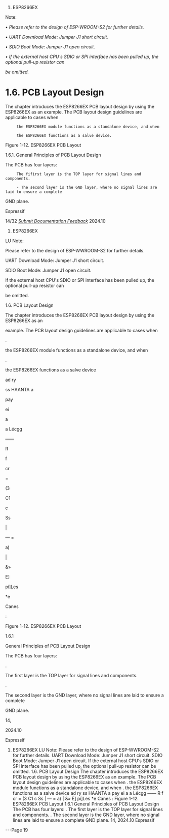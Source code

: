 1. ESP8266EX

Note:

*•*
*Please refer to the design of ESP-WROOM-S2 for further details.*

*•*
*UART Download Mode: Jumper J1 short circuit.*

*•*
*SDIO Boot Mode: Jumper J1 open circuit.*

*•* *If the external host CPU's SDIO or SPI interface has been pulled up, the optional pull-up resistor can*

*be omitted.*
# 1.6. PCB Layout Design


The chapter introduces the ESP8266EX PCB layout design by using the ESP8266EX as an
example. The PCB layout design guidelines are applicable to cases when

         the ESP8266EX module functions as a standalone device, and when

         the ESP8266EX functions as a salve device.

Figure 1-12. ESP8266EX PCB Layout

1.6.1. General Principles of PCB Layout Design

The PCB has four layers:

         The fifirst layer is the TOP layer for signal lines and components.

         - The second layer is the GND layer, where no signal lines are laid to ensure a complete
GND plane.


Espressif


14/32
*[Submit Documentation Feedback](https://www.espressif.com/en/company/documents/documentation_feedback?docId=2667&sections=&version=2.8)* 2024.10



1. ESP8266EX

LU Note:

Please refer to the design of ESP-WWROOM-S2 for further details.

UART Download Mode: Jumper J1 short circuit.

SDIO Boot Mode: Jumper J1 open circuit.

If the external host CPU's SDIO or SPI interface has been pulled up, the optional pull-up resistor can

be omitted.

1.6. PCB Layout Design

The chapter introduces the ESP8266EX PCB layout design by using the ESP8266EX as an

example. The PCB layout design guidelines are applicable to cases when

.

the ESP8266EX module functions as a standalone device, and when

.

the ESP8266EX functions as a salve device

ad ry

ss HAANTA a

pay

ei

a

a Lécgg

——

R

f

cr

=

(3

C1

c

Ss

|

— =

a)

|

&»

E]

pi]Les

*e

Canes

:

Figure 1-12. ESP8266EX PCB Layout

1.6.1

General Principles of PCB Layout Design

The PCB has four layers:

.

The first layer is the TOP layer for signal lines and components.

.

The second layer is the GND layer, where no signal lines are laid to ensure a complete

GND plane.

14,

2024.10

Espressif

1. ESP8266EX
LU Note:
Please refer to the design of ESP-WWROOM-S2 for further details.
UART Download Mode: Jumper J1 short circuit.
SDIO Boot Mode: Jumper J1 open circuit.
If the external host CPU's SDIO or SPI interface has been pulled up, the optional pull-up resistor can
be omitted.
1.6. PCB Layout Design
The chapter introduces the ESP8266EX PCB layout design by using the ESP8266EX as an
example. The PCB layout design guidelines are applicable to cases when
. the ESP8266EX module functions as a standalone device, and when
. the ESP8266EX functions as a salve device
ad ry
ss HAANTA a
pay
ei a
a Lécgg
——
R f
cr
=
(3
C1
c Ss |
— =
a)
|
&» E] pi]Les
*e
Canes
:
Figure 1-12. ESP8266EX PCB Layout
1.6.1 General Principles of PCB Layout Design
The PCB has four layers:
. The first layer is the TOP layer for signal lines and components.
. The second layer is the GND layer, where no signal lines are laid to ensure a complete
GND plane.
14,
2024.10 Espressif


---Page 19 

